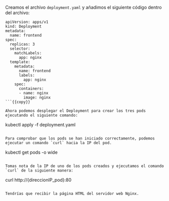 Creamos el archivo `deployment.yaml` y añadimos el siguiente código dentro del archivo:

```
apiVersion: apps/v1
kind: Deployment
metadata:
  name: frontend
spec:
  replicas: 3
  selector:
    matchLabels:
      app: nginx
  template:
    metadata:
      name: frontend
      labels:
        app: nginx
    spec:
      containers:
      - name: nginx
        image: nginx
```{{copy}}

Ahora podemos desplegar el Deployment para crear los tres pods ejecutando el siguiente comando:

```
kubectl apply -f deployment.yaml
```{{exec}}

Para comprobar que los pods se han iniciado correctamente, podemos ejecutar un comando `curl` hacia la IP del pod.

```
kubectl get pods -o wide
```{{exec}}

Tomas nota de la IP de uno de los pods creados y ejecutamos el comando `curl` de la siguiente manera:

```
curl http://{direccionIP_pod}:80
```{{copy}}

Tendrías que recibir la página HTML del servidor web Nginx.